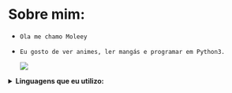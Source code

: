 #  Sobre mim:
- `Ola me chamo Moleey`
- `Eu gosto de ver animes, ler mangás e programar em Python3.`

  <img src="https://github-readme-stats.vercel.app/api?username=Moleey&show_icons=true&theme=radical&title_color=8E2DE2&text_color=fff&icon_color=8E2DE2">

<details>
  <summary><b>Linguagens que eu utilizo: </b></summary>
<p align="center">
</p>

![python](https://img.shields.io/badge/-python-black?style=for-the-badge&logo=python&logoColor=white&labelColor=8E2DE2)
![git](https://img.shields.io/badge/-git-black?style=for-the-badge&logo=git&logoColor=white&labelColor=8E2DE2)
<br>
![github](https://img.shields.io/badge/-github-black?style=for-the-badge&logo=github&logoColor=white&labelColor=8E2DE2)

<img height="180em" src="https://github-readme-stats.vercel.app/api/top-langs/?username=Moleey&layout=compact&langs_count=7&theme=radical&title_color=8E2DE2&text_color=fff&icon_color=8E2DE2"/>
